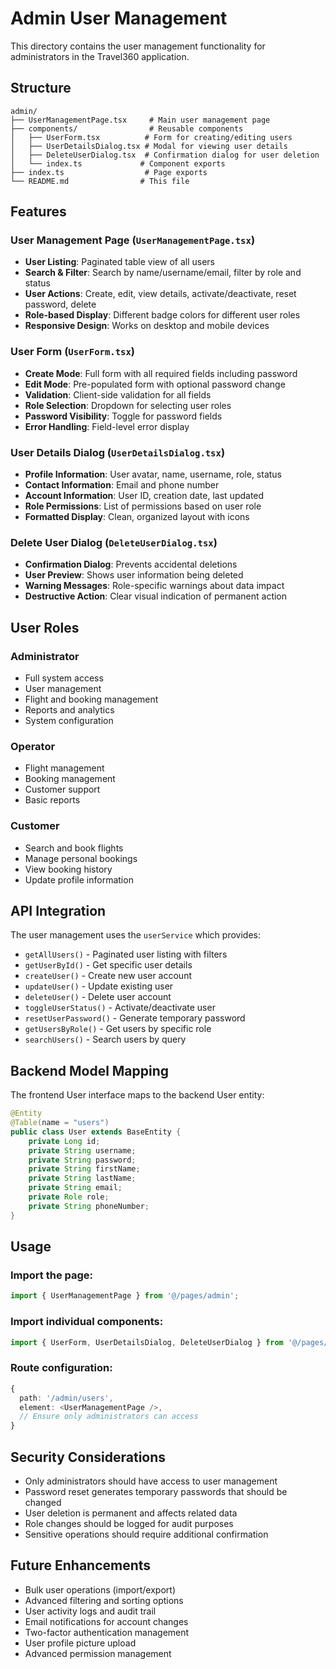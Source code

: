 # Admin User Management

This directory contains the user management functionality for administrators in the Travel360 application.

## Structure

```
admin/
├── UserManagementPage.tsx     # Main user management page
├── components/                # Reusable components
│   ├── UserForm.tsx          # Form for creating/editing users
│   ├── UserDetailsDialog.tsx # Modal for viewing user details
│   ├── DeleteUserDialog.tsx  # Confirmation dialog for user deletion
│   └── index.ts             # Component exports
├── index.ts                  # Page exports
└── README.md                # This file
```

## Features

### User Management Page (`UserManagementPage.tsx`)
- **User Listing**: Paginated table view of all users
- **Search & Filter**: Search by name/username/email, filter by role and status
- **User Actions**: Create, edit, view details, activate/deactivate, reset password, delete
- **Role-based Display**: Different badge colors for different user roles
- **Responsive Design**: Works on desktop and mobile devices

### User Form (`UserForm.tsx`)
- **Create Mode**: Full form with all required fields including password
- **Edit Mode**: Pre-populated form with optional password change
- **Validation**: Client-side validation for all fields
- **Role Selection**: Dropdown for selecting user roles
- **Password Visibility**: Toggle for password fields
- **Error Handling**: Field-level error display

### User Details Dialog (`UserDetailsDialog.tsx`)
- **Profile Information**: User avatar, name, username, role, status
- **Contact Information**: Email and phone number
- **Account Information**: User ID, creation date, last updated
- **Role Permissions**: List of permissions based on user role
- **Formatted Display**: Clean, organized layout with icons

### Delete User Dialog (`DeleteUserDialog.tsx`)
- **Confirmation Dialog**: Prevents accidental deletions
- **User Preview**: Shows user information being deleted
- **Warning Messages**: Role-specific warnings about data impact
- **Destructive Action**: Clear visual indication of permanent action

## User Roles

### Administrator
- Full system access
- User management
- Flight and booking management
- Reports and analytics
- System configuration

### Operator
- Flight management
- Booking management
- Customer support
- Basic reports

### Customer
- Search and book flights
- Manage personal bookings
- View booking history
- Update profile information

## API Integration

The user management uses the `userService` which provides:
- `getAllUsers()` - Paginated user listing with filters
- `getUserById()` - Get specific user details
- `createUser()` - Create new user account
- `updateUser()` - Update existing user
- `deleteUser()` - Delete user account
- `toggleUserStatus()` - Activate/deactivate user
- `resetUserPassword()` - Generate temporary password
- `getUsersByRole()` - Get users by specific role
- `searchUsers()` - Search users by query

## Backend Model Mapping

The frontend User interface maps to the backend User entity:

```java
@Entity
@Table(name = "users")
public class User extends BaseEntity {
    private Long id;
    private String username;
    private String password;
    private String firstName;
    private String lastName;
    private String email;
    private Role role;
    private String phoneNumber;
}
```

## Usage

### Import the page:
```typescript
import { UserManagementPage } from '@/pages/admin';
```

### Import individual components:
```typescript
import { UserForm, UserDetailsDialog, DeleteUserDialog } from '@/pages/admin/components';
```

### Route configuration:
```typescript
{
  path: '/admin/users',
  element: <UserManagementPage />,
  // Ensure only administrators can access
}
```

## Security Considerations

- Only administrators should have access to user management
- Password reset generates temporary passwords that should be changed
- User deletion is permanent and affects related data
- Role changes should be logged for audit purposes
- Sensitive operations should require additional confirmation

## Future Enhancements

- Bulk user operations (import/export)
- Advanced filtering and sorting options
- User activity logs and audit trail
- Email notifications for account changes
- Two-factor authentication management
- User profile picture upload
- Advanced permission management 